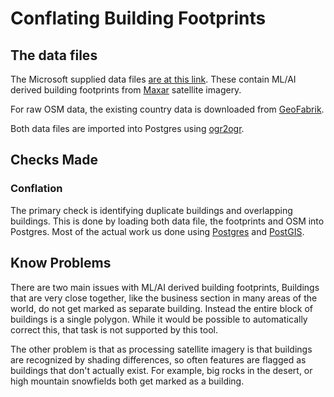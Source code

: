 # Conflating Building Footprints

## The data files

The Microsoft supplied data files [are at this
link](https://github.com/microsoft/KenyaNigeriaBuildingFootprints). These
contain ML/AI derived building footprints from
[Maxar](https://www.maxar.com/) satellite imagery. 

For raw OSM data, the existing country data is downloaded from [GeoFabrik](
https://download.geofabrik.de/index.html).

Both data files are imported into Postgres using [ogr2ogr](https://gdal.org/programs/ogr2ogr.html).

## Checks Made

### Conflation

The primary check is identifying duplicate buildings and overlapping
buildings. This is done by loading both data file, the footprints and
OSM into Postgres. Most of the actual work us done using
[Postgres](https://www.postgresql.org/) and
[PostGIS](https://postgis.net/). 

## Know Problems

There are two main issues with ML/AI derived building footprints,
Buildings that are very close together, like the business section in
many areas of the world, do not get marked as separate
building. Instead the entire block of buildings is a single
polygon. While it would be possible to automatically correct this,
that task is not supported by this tool.

The other problem is that as processing satellite imagery is that
buildings are recognized by shading differences, so often features are
flagged as buildings that don't actually exist. For example, big rocks
in the desert, or high mountain snowfields both get marked as a
building.

